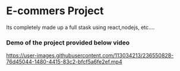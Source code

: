 # E-commers Project
 Its completely made up a full stask using react,nodejs, etc....
 
 ### Demo of the  project provided below video
 
https://user-images.githubusercontent.com/113034213/236550828-76d45044-1480-4415-83c2-bfcf5a6fe2ef.mp4
